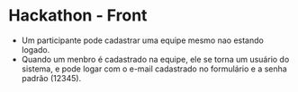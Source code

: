 # Hackathon - Front

- Um participante pode cadastrar uma equipe mesmo nao estando logado.
- Quando um menbro é cadastrado na equipe, ele se torna um usuário do sistema, e pode logar com o e-mail cadastrado no formulário e a senha padrão (12345).